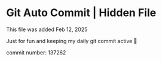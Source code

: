 # Git Auto Commit | Hidden File

This file was added Feb 12, 2025

Just for fun and keeping my daily git commit active 🤪

commit number: 137262
